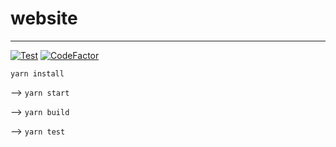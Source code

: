 # website
---

[![Test](https://github.com/EmeraldSnorlax/website/actions/workflows/test.yml/badge.svg)](https://github.com/EmeraldSnorlax/website/actions/workflows/test.yml)
[![CodeFactor](https://www.codefactor.io/repository/github/emeraldsnorlax/website/badge/main)](https://www.codefactor.io/repository/github/emeraldsnorlax/website/overview/main)

`yarn install`

--> `yarn start`

--> `yarn build`

--> `yarn test`
